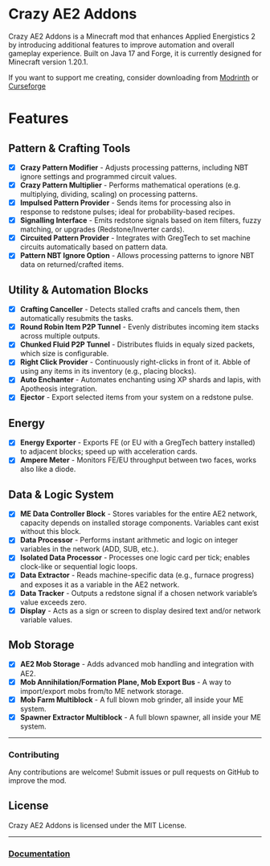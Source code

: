 # Crazy AE2 Addons

Crazy AE2 Addons is a Minecraft mod that enhances Applied Energistics 2 by introducing additional features to improve automation and overall gameplay experience. Built on Java 17 and Forge, it is currently designed for Minecraft version 1.20.1.

If you want to support me creating, consider downloading from [Modrinth](https://modrinth.com/mod/crazy-ae2-addons) or [Curseforge](https://www.curseforge.com/minecraft/mc-mods/crazy-ae2-addons)

# Features
## Pattern & Crafting Tools
- [x] **Crazy Pattern Modifier** - Adjusts processing patterns, including NBT ignore settings and programmed circuit values.
- [x] **Crazy Pattern Multiplier** - Performs mathematical operations (e.g. multiplying, dividing, scaling) on processing patterns.
- [x] **Impulsed Pattern Provider** - Sends items for processing also in response to redstone pulses; ideal for probability-based recipes.
- [x] **Signalling Interface** - Emits redstone signals based on item filters, fuzzy matching, or upgrades (Redstone/Inverter cards).
- [x] **Circuited Pattern Provider** - Integrates with GregTech to set machine circuits automatically based on pattern data.
- [x] **Pattern NBT Ignore Option** - Allows processing patterns to ignore NBT data on returned/crafted items.

## Utility & Automation Blocks
- [x] **Crafting Canceller** - Detects stalled crafts and cancels them, then automatically resubmits the tasks.
- [x] **Round Robin Item P2P Tunnel** - Evenly distributes incoming item stacks across multiple outputs.
- [x] **Chunked Fluid P2P Tunnel** - Distributes fluids in equaly sized packets, which size is configurable.
- [x] **Right Click Provider** - Continuously right-clicks in front of it. Abble of using any items in its inventory (e.g., placing blocks).
- [x] **Auto Enchanter** - Automates enchanting using XP shards and lapis, with Apotheosis integration.
- [x] **Ejector** - Export selected items from your system on a redstone pulse. 

## Energy 
- [x] **Energy Exporter** - Exports FE (or EU with a GregTech battery installed) to adjacent blocks; speed up with acceleration cards.
- [x] **Ampere Meter** - Monitors FE/EU throughput between two faces, works also like a diode.

## Data & Logic System
- [x] **ME Data Controller Block** - Stores variables for the entire AE2 network, capacity depends on installed storage components. Variables cant exist without this block.
- [x] **Data Processor** - Performs instant arithmetic and logic on integer variables in the network (ADD, SUB, etc.).
- [x] **Isolated Data Processor** - Processes one logic card per tick; enables clock-like or sequential logic loops.
- [x] **Data Extractor** - Reads machine-specific data (e.g., furnace progress) and exposes it as a variable in the AE2 network.
- [x] **Data Tracker** - Outputs a redstone signal if a chosen network variable’s value exceeds zero.
- [x] **Display** - Acts as a sign or screen to display desired text and/or network variable values.

## Mob Storage
- [x] **AE2 Mob Storage** - Adds advanced mob handling and integration with AE2.
- [x] **Mob Annihilation/Formation Plane, Mob Export Bus** - A way to import/export mobs from/to ME network storage.
- [x] **Mob Farm Multiblock** - A full blown mob grinder, all inside your ME system.
- [x] **Spawner Extractor Multiblock** -  A full blown spawner, all inside your ME system.

---


### Contributing
Any contributions are welcome! Submit issues or pull requests on GitHub to improve the mod.

## License

Crazy AE2 Addons is licensed under the MIT License.

---

### [Documentation](https://github.com/GilbertzRivi/CrazyAE2Addons/wiki)
